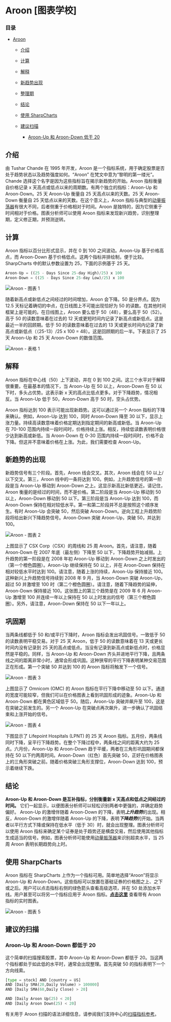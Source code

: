# Aroon [图表学校]

### 目录

+   [Aroon](#aroon)

    +   [介绍](#introduction)

    +   [计算](#calculation)

    +   [解释](#interpretation)

    +   [新趋势出现](#new_trend_emerging)

    +   [整理期](#consolidation_period)

    +   [结论](#conclusions)

    +   [使用 SharpCharts](#using_with_sharpcharts)

    +   [建议扫描](#suggested_scans)

        +   [Aroon-Up 和 Aroon-Down 低于 20](#aroon-up_and_aroon-down_are_below_20)

## 介绍

由 Tushar Chande 在 1995 年开发，Aroon 是一个指标系统，用于确定股票是否处于趋势状态以及趋势强度如何。“Aroon” 在梵文中意为“黎明的第一缕光”。Chande 选择这个名字是因为这些指标旨在揭示新趋势的开始。Aroon 指标衡量自价格记录 x 天高点或低点以来的周期数。有两个独立的指标：Aroon-Up 和 Aroon-Down。25 天 Aroon-Up 衡量自 25 天高点以来的天数。25 天 Aroon-Down 衡量自 25 天低点以来的天数。在这个意义上，Aroon 指标与典型的[动量振荡器](/school/doku.php?id=chart_school:technical_indicators:introduction_to_technical_indicators_and_oscillators#momentum_oscillators "chart_school:technical_indicators:introduction_to_technical_indicators_and_oscillators")有很大不同，后者侧重于价格相对于时间。Aroon 是独特的，因为它侧重于时间相对于价格。图表分析师可以使用 Aroon 指标来发现新兴趋势，识别整理期，定义修正期，并预测逆转。

## 计算

Aroon 指标以百分比形式显示，并在 0 到 100 之间波动。Aroon-Up 基于价格高点，而 Aroon-Down 基于价格低点。这两个指标并排绘制，便于比较。SharpCharts 中的默认参数设置为 25，下面的示例基于 25 天。

```py
Aroon-Up = ((25 - Days Since 25-day High)/25) x 100
Aroon-Down = ((25 - Days Since 25-day Low)/25) x 100

```

![Aroon - 图表 1](img/3ab84ab991d5385d78051ec79cb27ba4.jpg "Aroon - 图表 1")

随着新高点或新低点之间经过的时间增加，Aroon 会下降。50 是分界点。因为 12.5 天标记着确切的中点，在日线图上不可能出现恰好为 50 的读数。在其他时间框架上是可能的。在日线图上，Aroon 要么低于 50（48），要么高于 50（52）。高于 50 的读数意味着在过去的 12 天或更短时间内记录了新高点或新低点。这是最近一半的回顾期。低于 50 的读数意味着在过去的 13 天或更长时间内记录了新高点或新低点（（25-13）/25 x 100 = 48）。这是回顾期的后一半。下表显示了 25 天 Aroon-Up 和 25 天 Aroon-Down 的数值范围。

![Aroon - 表格 1](img/8612b00403ab9e3c3934c406586ae5cb.jpg "Aroon - 表格 1")

## 解释

Aroon 指标在中心线（50）上下波动，并在 0 到 100 之间。这三个水平对于解释很重要。在最基本的情况下，当 Aroon-Up 在 50 以上，Aroon-Down 在 50 以下时，多头占优势。这表示新 x 天的高点比低点更多。对于下降趋势，情况相反。当 Aroon-Up 低于 50，Aroon-Down 高于 50 时，空头占优势。

Aroon 指标达到 100 表示可能出现新趋势。这可以通过另一个 Aroon 指标的下降来确认。例如，Aroon-Up 达到 100，同时 Aroon-Down 降至 30 以下，显示上涨力量。持续高读数意味着价格定期达到指定期间的新高或新低。当 Aroon-Up 在 70-100 范围内持续一段时间时，价格持续上涨。相反，持续低读数表明价格很少达到新高或新低。当 Aroon-Down 在 0-30 范围内持续一段时间时，价格不会下降。但这并不意味着价格在上涨。为此，我们需要检查 Aroon-Up。

## 新趋势的出现

新趋势信号有三个阶段。首先，Aroon 线会交叉。其次，Aroon 线会在 50 以上/以下交叉。第三，Aroon 线中的一条将达到 100。例如，上升趋势信号的第一阶段是当 Aroon-Up 移动到 Aroon-Down 之上。这显示新高比新低更近。请记住，Aroon 衡量的是经过的时间，而不是价格。第二阶段是当 Aroon-Up 移动到 50 以上，Aroon-Down 移动到 50 以下。第三阶段是当 Aroon-Up 达到 100，而 Aroon-Down 保持在相对较低水平。第一和第二阶段并不总是按照这个顺序发生。有时 Aroon-Up 会突破 50，然后突破 Aroon-Down。逆向工程上升趋势阶段将给出新兴下降趋势信号。Aroon-Down 突破 Aroon-Up，突破 50，并达到 100。

![Aroon - 图表 2](img/ea3beba1b1659579a7ce335a49d2db50.jpg "Aroon - 图表 2")

上图显示了 CSX Corp（CSX）的周线和 25 周 Aroon。首先，请注意，随着 Aroon-Down 在 2007 年底（最左侧）下降至 50 以下，下降趋势开始减弱。上升趋势的第一阶段是在 2008 年初 Aroon-Up 移动到 Aroon-Down 之上时发出的（第一个橙色圆圈）。Aroon-Up 继续保持在 50 以上，并在 Aroon-Down 保持在相对较低水平时达到 100。请注意，随着上涨的持续，Aroon-Up 保持接近 100。这种新兴上升趋势信号持续到 2008 年 9 月，当 Aroon-Down 突破 Aroon-Up，超过 50 并激增至 100 时（第二个橙色圆圈）。请注意，随着下降趋势的延伸，Aroon-Down 保持接近 100。这张图上的第三个趋势是在 2009 年 6 月 Aroon-Up 激增至 100 并连续一年以上保持在 50 以上时发出的信号（第三个橙色圆圈）。另外，请注意，Aroon-Down 保持在 50 以下一年以上。

## 巩固期

当两条线都低于 50 和/或平行下降时，Aroon 指标会发出巩固信号。一致低于 50 的读数表明平稳交易。对于 25 天 Aroon，低于 50 的读数意味着在 13 天或更长时间内没有记录到 25 天的高点或低点。当没有记录到新高点或新低点时，价格显然是平稳的。同样，当 Aroon-Up 和 Aroon-Down 齐头并进地平行下降，且两条线之间的距离非常小时，通常会形成巩固。这种狭窄的平行下降表明某种交易范围正在形成。第一个突破 50 并达到 100 的 Aroon 指标将触发下一个信号。

![Aroon - 图表 3](img/ab449227af3b97ad603c42c6cfb97a72.jpg "Aroon - 图表 3")

上图显示了 Omnicom (OMC) 的 Aroon 指标在平行下降中移动至 50 以下。通道的宽度可能较窄，但我们可以在价格图表上看到巩固形成的迹象。Aroon-Up 和 Aroon-Down 都在黄色区域低于 50。随后，Aroon-Up 突破并飙升至 100，这是在突破之前发生的。另一个 Aroon-Up 在突破点再次飙升，进一步确认了巩固结束和上涨开始的信号。

![Aroon - 图表 4](img/b3cf47fd93a5a65bcfa27032edb514f7.jpg "Aroon - 图表 4")

下图显示了 Lifepoint Hospitals (LPNT) 的 25 天 Aroon 指标。五月份，两条线同时下降，呈平行下降趋势。在整个下降过程中，两条线之间的距离大约为 25 点。六月份，Aroon-Up 和 Aroon-Down 趋于平缓，两者在三角形巩固期间都保持在 50 以下约两周时间。Aroon-Down（红色）首先突破 50，正好在价格图表上的三角形突破之前。随着价格突破三角形支撑位，Aroon-Down 达到 100，预示着继续下跌。

## 结论

**Aroon-Up 和 Aroon-Down 是互补指标，分别衡量新 x 天高点和低点之间经过的时间。** 它们一起显示，以便图表分析师可以轻松识别两者中更强的，并确定趋势偏好。 Aroon-Up 的激增伴随着 Aroon-Down 的下降，表明***上升趋势***的出现。相反，Aroon-Down 的激增伴随着 Aroon-Up 的下降，表明***下降趋势***的开始。当两者以平行方式下降或保持在低水平（低于 30）时，就会出现整理。图表分析师可以使用 Aroon 指标来确定某个证券是处于趋势还是横盘交易，然后使用其他指标生成适当的信号。例如，图表分析师可能使用[动量振荡器](/school/doku.php?id=chart_school:technical_indicators:introduction_to_technical_indicators_and_oscillators#momentum_oscillators "chart_school:technical_indicators:introduction_to_technical_indicators_and_oscillators")来识别超卖水平，当 25 周 Aroon 表明长期趋势向上时。

## 使用 SharpCharts

Aroon 指标在 SharpCharts 上作为一个指标可用。简单地选择“Aroon”将显示 Aroon-Up 和 Aroon-Down。这些指标可以放置在基础证券的价格图之上、之下或之后。用户可以点击指标右侧的绿色箭头查看高级选项，并在 50 处添加水平线。用户甚至可以将另一个指标应用于 Aroon 指标。**[点击这里](http://stockcharts.com/h-sc/ui?s=DIA&p=D&yr=0&mn=8&dy=0&id=p93531652664&listNum=30&a=191771207 "http://stockcharts.com/h-sc/ui?s=DIA&p=D&yr=0&mn=8&dy=0&id=p93531652664&listNum=30&a=191771207")** 查看带有 Aroon 指标的实时图表。

![Aroon - 图表 5](img/5639c1604f4256b51c609e45acd66e8e.jpg "Aroon - 图表 5")

## 建议的扫描

### Aroon-Up 和 Aroon-Down 都低于 20

这个简单的扫描搜索股票，其中 Aroon-Up 和 Aroon-Down 都低于 20。当这两个指标都处于如此低的水平时，通常会出现整理。首先突破 50 的指标表明下一个方向线索。

```py
[type = stock] AND [country = US] 
AND [Daily SMA(20,Daily Volume) > 100000] 
AND [Daily SMA(60,Daily Close) > 20] 

AND [Daily Aroon Up(25) < 20] 
AND [Daily Aroon Down(25) < 20]
```

有关用于 Aroon 扫描的语法详细信息，请参阅我们支持中心的[扫描指标参考](http://stockcharts.com/docs/doku.php?id=scans:indicators#aroon_oscillator "http://stockcharts.com/docs/doku.php?id=scans:indicators#aroon_oscillator")。
